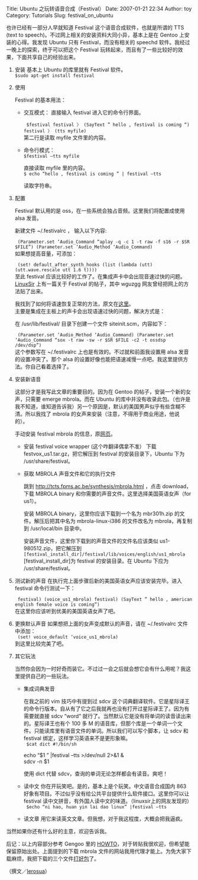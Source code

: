 Title: Ubuntu 之玩转语音合成（Festival）
Date: 2007-01-21 22:34
Author: toy
Category: Tutorials
Slug: festival_on_ubuntu

也许已经有一部分人早就知道 Festival 这个语音合成软件，也就是所谓的 TTS
(text to speech)。不过网上相关的安装资料大同小异，基本上是在 Gentoo
上安装的心得。我发现 Ubuntu 只有 Festival，而没有相关的 speechd
软件。我经过一晚上的探索，终于可以把这个 Festival
玩转起来，而且有了一些比较好的效果，下面共享自己的经验出来。

1.  安装
    基本上 Ubuntu 的库里就有 Festival 软件。  
    `$sudo apt-get install festival`
2.  使用

    Festival 的基本用法：

    -   交互模式：
        直接输入 festival 进入它的命令行界面。  

        ` $festival festival 〉 (SayText ” hello , festival is coming “) festival 〉 (tts myfile)`  
        第二行是读取 myfile 文件里的内容。
    -   命令行模式：  
        `$festival –tts myfile`

        直接读取 myfile 里的内容。  
        `$ echo “hello , festival is coming ” | festival –tts`

        读取字符串。

3.  配置

    Festival 默认用的是 oss，在一些系统会独占音频。这里我们将配置成使用
    alsa 发音。

    新建文件 ~/.festivalrc ， 输入以下内容:  

    ` (Parameter.set ‘Audio_Command “aplay -q -c 1 -t raw -f s16 -r $SR $FILE”) (Parameter.set ‘Audio_Method ‘Audio_Command)`  
    如果想提高音量，可添加：  

    ` (set! default_after_synth_hooks (list (lambda (utt) (utt.wave.rescale utt 1.6 t))))`  
    至此 festival
    应该比较好的工作了。在集成声卡中会出现音速过快的问题。[LinuxSir](http://www.linuxsir.org/bbs/showthread.php?s=&threadid=89626)
    上有一篇关于 Festival 的帖子，其中 wguzgg
    网友曾经把网上的方法贴了出来。

    我找到了如何将语速恢复正常的方法，原文在[这里](http://www.cstr.ed.ac.uk/cgi-bin/lis…val/speed.html)。  
    主要是集成在主板上的声卡会出现语速过快的问题，解决方式是：

    在 /usr/lib/festival/ 目录下创建一个文件 siteinit.scm，内容如下：  

    ` (Parameter.set ‘Audio_Method ‘Audio_Command) (Parameter.set ‘Audio_Command “sox -t raw -sw -r $SR $FILE -c2 -t ossdsp /dev/dsp”)`  
    这个参数写在 ~/.festivalrc 上也是有效的。不过就和前面我设置用 alsa
    发音的设置冲突了。那个 alsa
    的设置好像也能把语速减慢一点吧。我这里提供方法。你自己看着选择了。

4.  安装新语音

    这部分才是我写此文章的重要目的。因为在 Gentoo
    的帖子，安装一个新的女声，只需要 emerge mbrola。而在 Ubuntu
    的库中并没有收录此包。（也许是我不知道，谁知道告诉我）另一个原因是，默认的美国男声似乎有些含糊不清。所以我找了
    mbrola 的女声来安装（注意，不得用于商业用途，他说的）。

    手动安装 festival mbrola
    的信息，原[网页](http://www.cstr.ed.ac.uk/projects/festival/mbrola.html)。

    -   安装 festival voice wrapper (这个咋翻译偶拿不准）
        下载 festvox\_us1.tar.gz，把它解压到 festival
        的安装目录下，Ubuntu 下为 /usr/share/festival。
    -   获取 MBROLA 声音文件和它的执行文件

        跳到 http://tcts.fpms.ac.be/synthesis/mbrola.html ，点击
        download，下载 MBROLA binary
        和你需要的声音文件。这里选择美国英语女声（for us1）。

        安装 MBROLA binary，这里你应该下载到一个名为 mbr301h.zip
        的文件。解压后把其中名为 mbrola-linux-i386 的文件改名为
        mbrola，再复制到 /usr/local/bin 目录中。

        安装声音文件，这里你下载到的声音文件的文件名应该类似
        us1-980512.zip，把它解压到  
        `[festival_install_dir]/festival/lib/voices/english/us1_mbrola`  
        [festival\_install\_dir]为 festival 的安装目录。在 Ubuntu
        下应为 /usr/share/festival。

5.  测试新的声音
    在执行完上面步骤后新的美国英语女声应该安装完毕。进入 festival
    命令行测试一下：  

    ` festival) (voice_us1_mbrola) festival) (SayText ” hello , american english female voice is coming”)`  
    在这里你应该听到优美的美国英语女声了吧。
6.  更换默认声音
    如果想把上面的女声变成默认的声音，请在 ~/.festivalrc 文件中添加：  
    ` (set! voice_default ‘voice_us1_mbrola)`  
    到这里比较完美了吧。
7.  其它玩法

    当然你会因为一时好奇而装它。不过过一会之后就会想它会有什么用呢？我这里提供自己的一些玩法。

    -   集成词典发音

        在我之前的 vim 技巧中有提到过 sdcv
        这个词典翻译软件。它是星际译王的命令行版本。自从有了它之后我就再也没有打开过星际译王了。因为有需要就直接
        sdcv “word”
        就行了。当然默认它是没有将单词的读音读出来的。星际译王也有个 100
        多 M
        的语音库，但那个库是一个单词一个文件。只能读库里有语音文件的单词。所以我们可以写个脚本，让
        sdcv 和 festival 绑定，这样学习英语来不是更形象嘛。  
        ` $cat dict #!/bin/sh`

        echo “$1 ” |festival –tts >/dev/null 2>&1 &  
        sdcv -n $1  
         
        使用 dict 代替 sdcv，查询的单词无论怎样都会有读音。爽吧！

    -   读中文
        你在开玩笑吧。是的，基本上是个玩笑。中文语音合成国内 863
        好象有项目。不过似乎没有给公共平台提供什么软件接口。这里你可以让
        festival
        读中文拼音，有外国人读中文的味道。（linuxsir上的网友发现的）  
        ` $echo “ni hao, huan yin lai dao linux” |festival –tts`
    -   读文章
        用它来读英文文章。但我想，对于我这程度，大概会把我逼疯。

当然如果你还有什么好的主意，欢迎告诉我。

后记：以上内容部分参考 Gengoo 里的
[HOWTO](http://gentoo-wiki.com/HOWTO_speechd)，对于转贴我很欢迎，但希望能保留原始出处。上面提到的下载
mbrola
文件的网站我用代理才能上。为免大家下载麻烦，我把下载的三个文件[打好包](http://www.51files.com/?UDANGFOEJAMOWSM)了。

（撰文／[lerosua](http://my.donews.com/lerosua/2007/01/21/festival_for_ubuntu/)）
